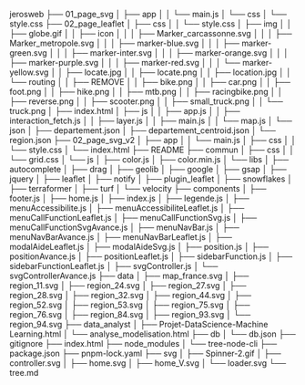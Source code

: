 jerosweb
├── 01_page_svg
│   ├── app
│   │   └── main.js
│   └── css
│       └── style.css
├── 02_page_leaflet
│   ├── css
│   │   └── style.css
│   ├── img
│   │   ├── globe.gif
│   │   ├── icon
│   │   │   ├── Marker_carcassonne.svg
│   │   │   ├── Marker_metropole.svg
│   │   │   ├── marker-blue.svg
│   │   │   ├── marker-green.svg
│   │   │   ├── marker-inter.svg
│   │   │   ├── marker-orange.svg
│   │   │   ├── marker-purple.svg
│   │   │   ├── marker-red.svg
│   │   │   └── marker-yellow.svg
│   │   ├── locate.jpg
│   │   ├── locate.png
│   │   ├── location.jpg
│   │   └── routing
│   │       ├── REMOVE
│   │       ├── bike.png
│   │       ├── car.png
│   │       ├── foot.png
│   │       ├── hike.png
│   │       ├── mtb.png
│   │       ├── racingbike.png
│   │       ├── reverse.png
│   │       ├── scooter.png
│   │       ├── small_truck.png
│   │       └── truck.png
│   ├── index.html
│   ├── js
│   │   ├── app.js
│   │   ├── interaction_fetch.js
│   │   ├── layer.js
│   │   ├── main.js
│   │   └── map.js
│   └── json
│       ├── departement.json
│       ├── departement_centroid.json
│       └── region.json
├── 02_page_svg_v2
│   ├── app
│   │   └── main.js
│   ├── css
│   │   └── style.css
│   └── index.html
├── README
├── commun
│   ├── css
│   │   └── grid.css
│   └── js
│       ├── color.js
│       ├── color.min.js
│       └── libs
│           ├── autocomplete
│           ├── drag
│           ├── geolib
│           ├── google
│           ├── gsap
│           ├── jquery
│           ├── leaflet
│           ├── notify
│           ├── plugin_leaflet
│           ├── snowflakes
│           ├── terraformer
│           ├── turf
│           └── velocity
├── components
│   ├── footer.js
│   ├── home.js
│   ├── index.js
│   ├── legende.js
│   ├── menuAccessibilite.js
│   ├── menuAccessibiliteLeaflet.js
│   ├── menuCallFunctionLeaflet.js
│   ├── menuCallFunctionSvg.js
│   ├── menuCallFunctionSvgAvance.js
│   ├── menuNavBar.js
│   ├── menuNavBarAvance.js
│   ├── menuNavBarLeaflet.js
│   ├── modalAideLeaflet.js
│   ├── modalAideSvg.js
│   ├── position.js
│   ├── positionAvance.js
│   ├── positionLeaflet.js
│   ├── sidebarFunction.js
│   ├── sidebarFunctionLeaflet.js
│   ├── svgController.js
│   └── svgControllerAvance.js
├── data
│   ├── map_france.svg
│   ├── region_11.svg
│   ├── region_24.svg
│   ├── region_27.svg
│   ├── region_28.svg
│   ├── region_32.svg
│   ├── region_44.svg
│   ├── region_52.svg
│   ├── region_53.svg
│   ├── region_75.svg
│   ├── region_76.svg
│   ├── region_84.svg
│   ├── region_93.svg
│   └── region_94.svg
├── data_analyst
│   ├── Projet-DataScience-Machine Learning.html
│   └── analyse_modelisation.html
├── db
│   └── db.json
├── gitignore
├── index.html
├── node_modules
│   └── tree-node-cli
├── package.json
├── pnpm-lock.yaml
├── svg
│   ├── Spinner-2.gif
│   ├── controller.svg
│   ├── home.svg
│   ├── home_V.svg
│   └── loader.svg
└── tree.md
